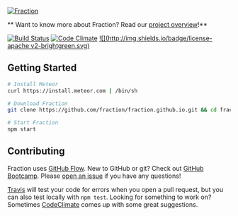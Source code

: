 [![Fraction](http://i.imgur.com/sCu2Klt.png)](http://fraction.io)

** Want to know more about Fraction? Read our [project overview](http://fraction.io/)!**

[![Build Status](http://img.shields.io/travis/fraction/fraction.svg)](https://travis-ci.org/fraction/fraction) [![Code Climate](http://img.shields.io/codeclimate/github/fraction/fraction.svg)](https://codeclimate.com/github/fraction/fraction) [![](http://img.shields.io/badge/license-apache v2-brightgreen.svg)](http://www.apache.org/licenses/LICENSE-2.0.html)

## Getting Started

```sh
# Install Meteor
curl https://install.meteor.com | /bin/sh

# Download Fraction
git clone https://github.com/fraction/fraction.github.io.git && cd fraction

# Start Fraction
npm start
```

## Contributing

Fraction uses [GitHub Flow](https://guides.github.com/introduction/flow/index.html). New to GitHub or git? Check out [GitHub Bootcamp](https://help.github.com/articles/fork-a-repo). Please [open an issue](https://github.com/fraction/fraction/issues/new) if you have any questions!

[Travis](https://travis-ci.org/fraction/fraction) will test your code for errors when you open a pull request, but you can also test locally with `npm test`. Looking for something to work on? Sometimes [CodeClimate](https://codeclimate.com/github/fraction/fraction/issues) comes up with some great suggestions.
